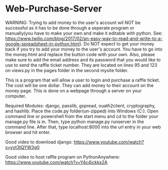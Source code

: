 # Web-Purchase-Server
WARNING: Trying to add money to the user's account wil NOT be successful as it has to be done through a seperate program or manually(you have to make your own and make it editable with python. See: https://www.twilio.com/blog/2017/02/an-easy-way-to-read-and-write-to-a-google-spreadsheet-in-python.html). Do NOT expect to get your money back if you try to add your money to the user's account. You have to go into the money.html and replace the button code with your own. Also, please make sure to add the email address and its password that you would like to use to send the raffle ticket number. They are located on lines 95 and 123 on views.py in the pages folder in the second mysite folder.

This is a program that will allow a user to login and purchase a raffle ticket. The cost will be one dollar. They can add money to their account on the money page. This is done on a webpage through a server on your computer. 

Required Modules: django, passlib, gspread, ouath2client, cryptography, and hashlib.
Place the code.py folder(un-zipped) into Windows (C:). Open command line or powershell from the start menu and cd to the folder your manage.py file is in. Then, type python manage.py runserver in the command line. After that, type localhost:8000 into the url entry  in your web browser and hit enter.

Good video to download django: https://www.youtube.com/watch?v=yyt3tQYW3g0

Good video to host raffle program on PythonAnywhere: https://www.youtube.com/watch?v=Y4c4ickks2A
